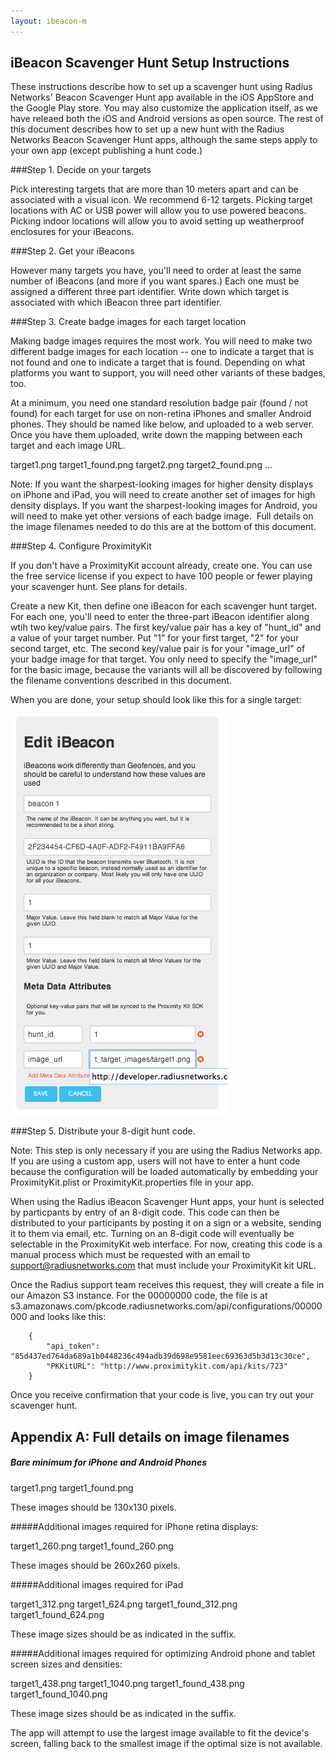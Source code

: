 ```yaml
---
layout: ibeacon-m
---
```



## iBeacon Scavenger Hunt Setup Instructions

These instructions describe how to set up a scavenger hunt using Radius Networks' Beacon Scavenger Hunt app available in the iOS AppStore and the Google Play store.
You may also customize the application itself, as we have releaed both the iOS and Android versions as open source.  The rest of this document 
describes how to set up a new hunt with the Radius Networks Beacon Scavenger Hunt apps, although the same steps apply to your own app (except 
publishing a hunt code.)

###Step 1. Decide on your targets

Pick interesting targets that are more than 10 meters apart and can be associated with a visual icon.  We recommend 6-12 targets.  Picking target locations
with AC or USB power will allow you to use powered beacons.  Picking indoor locations will allow you to avoid setting up weatherproof enclosures
for your iBeacons.

###Step 2. Get your iBeacons

However many targets you have, you'll need to order at least the same number of iBeacons (and more if you want spares.)  Each one must be assigned a different
three part identifier.  Write down which target is associated with which iBeacon three part identifier.

###Step 3. Create badge images for each target location

Making badge images requires the most work.  You will need to make two different badge images for each location -- one to indicate a target that is not
found and one to indicate a target that is found.  Depending on what platforms you want to support, you will need other variants of these badges, too.

At a minimum, you need one standard resolution badge pair (found / not found) for each target for use on non-retina iPhones and smaller Android phones. They should be named like below, and uploaded to a web server.
Once you have them uploaded, write down the mapping between each target and each image URL.

target1.png 
target1_found.png 
target2.png
target2_found.png
...

Note: If you want the sharpest-looking images for higher density displays on iPhone and iPad, you will need to create another set of images for high density displays. If you want the sharpest-looking images for Android, you will need to make yet other versions of each badge image.  Full details on the image filenames needed to do this are at the bottom of this document.


###Step 4. Configure ProximityKit

If you don't have a ProximityKit account already, create one.  You can use the free service license if you expect to have 100 people or fewer
playing your scavenger hunt.  See plans for details.

Create a new Kit, then define one iBeacon for each scavenger hunt target.  For each one, you'll need to enter the three-part iBeacon identifier along wtih two key/value pairs.  The first key/value pair
has a key of "hunt_id" and a value of your target number.  Put "1" for your first target, "2" for your second target, etc.  The second key/value pair is for your "image_url" of your badge image for that target.  You only need to 
specify the "image_url" for the basic image, because the variants will all be discovered by following the filename conventions described in this document.

When you are done, your setup should look like this for a single target:

<img src='images/scavengerhunt-pk-setup.png'/>

###Step 5. Distribute your 8-digit hunt code.  

Note:  This step is only necessary if you are using the Radius Networks app.  If you are using a custom app, users will not have to enter a hunt code because the configuration will
be loaded automatically by embedding your ProximityKit.plist or ProximityKit.properties file in your app.

When using the Radius iBeacon Scavenger Hunt apps, your hunt is selected by particpants by entry of an 8-digit code.  This code can then be distributed to your
participants by posting it on a sign or a website, sending it to them via email, etc.  Turning on an 8-digit code will eventually be selectable in the ProximityKit web interface.  For now, creating this code is a manual process which must be requested with an email to support@radiusnetworks.com that must include your ProximityKit kit URL.

Once the Radius support team receives this request, they will create a file in our Amazon S3 instance.  For the 00000000 code, the file is at s3.amazonaws.com/pkcode.radiusnetworks.com/api/configurations/00000000 and looks like this:

        {
            "api_token": "85d437ed764da689a1b0448236c494adb39d698e9581eec69363d5b3d13c30ce",
            "PKKitURL": "http://www.proximitykit.com/api/kits/723"
        }

Once you receive confirmation that your code is live, you can try out your scavenger hunt.



## Appendix A:  Full details on image filenames

##### Bare minimum for iPhone and Android Phones

target1.png 
target1_found.png

These images should be 130x130 pixels.

#####Additional images required for iPhone retina displays:

target1_260.png
target1_found_260.png

These images should be 260x260 pixels.

#####Additional images required for iPad

target1_312.png 
target1_624.png 
target1_found_312.png 
target1_found_624.png

These image sizes should be as indicated in the suffix.

#####Additional images required for optimizing Android phone and tablet screen sizes and densities:

target1_438.png 
target1_1040.png target1_found_438.png target1_found_1040.png

These image sizes should be as indicated in the suffix.

The app will attempt to use the largest image available to fit the device's screen, falling back to the smallest image if the optimal size is not available.

